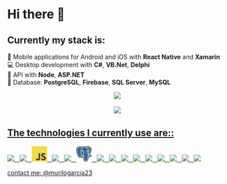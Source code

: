 #### <h1>Hi there 👋</h1>


## Currently my stack is: 

:iphone: Mobile applications for Android and iOS with **React Native** and **Xamarin** <br/> 
:computer: Desktop development with **C#**, **VB.Net**, **Delphi** <br/>
:satellite: API with **Node**, **ASP.NET** <br/>
:floppy_disk: Database: **PostgreSQL**, **Firebase**, **SQL Server**, **MySQL**<br/>

<div align="center">
  <a href="https://github.com/mulori">
  <img height="180em" src="https://github-readme-stats.vercel.app/api?username=Mulori&show_icons=true&theme=dracula&include_all_commits=true&count_private=true"/>
  <p></p>
  <img height="180em" src="https://github-readme-stats.vercel.app/api/top-langs/?username=Mulori&layout=compact&langs_count=7&theme=dracula"/>
</div>
  
  
## The technologies I currently use are:: 

<p>
<img src="https://cdn-icons-png.flaticon.com/512/518/518705.png" height="35px"/>
&nbsp;
<img src="https://www.freepnglogos.com/uploads/apple-logo-png/apple-logo-icon-transparent-png-svg-vector-3.png" height="35px"/>  
&nbsp;  
<img src="https://raw.githubusercontent.com/github/explore/80688e429a7d4ef2fca1e82350fe8e3517d3494d/topics/javascript/javascript.png" height="35px"/>
&nbsp;  
<img src="https://upload.wikimedia.org/wikipedia/commons/thumb/a/a7/React-icon.svg/1200px-React-icon.svg.png" height="35px"/> 
&nbsp;
<img src="https://www.mysql.com/common/logos/logo-mysql-170x115.png" height="35px"/>
&nbsp;
<img src="https://raw.githubusercontent.com/github/explore/80688e429a7d4ef2fca1e82350fe8e3517d3494d/topics/postgresql/postgresql.png" height="35px"/> 
&nbsp;
<img src="https://img.icons8.com/color/452/microsoft-sql-server.png" height="35px" />   
&nbsp;  
<img src="https://seeklogo.com/images/F/figma-logo-E4E21D3AEA-seeklogo.com.png" height="35px" />
&nbsp;  
<img src="https://www.goodinfonet.com/uploads/news/goodinfonet_photoshop_to_earn_money_1597318109_0.jpg" height="35px" />    
&nbsp;
<img src="https://img1.gratispng.com/20180415/pjw/kisspng-adobe-xd-user-interface-design-computer-icons-adob-adobe-5ad2fa7cce9f02.2569342615237761248463.jpg" height="35px" />   
&nbsp;
<img src="https://sdtimes.com/wp-content/uploads/2018/04/1_tfZa4vsI6UusJYt_fzvGnQ.png" height="35px" />   
&nbsp;
<img src="https://raw.githubusercontent.com/learnbr/csharp/master/csharp-logo.png" height="35px" />   
 &nbsp;
<img src="https://upload.wikimedia.org/wikipedia/commons/thumb/9/9a/Visual_Studio_Code_1.35_icon.svg/2048px-Visual_Studio_Code_1.35_icon.svg.png" height="35px" />  
 &nbsp;
<img src="https://upload.wikimedia.org/wikipedia/commons/b/bd/Delphi_Language_Logo.png" height="35px" />   
 &nbsp;
<img src="https://w7.pngwing.com/pngs/65/862/png-transparent-visual-basic-net-net-framework-asp-net-visual-basicnet-all-versions-text-logo-computer-science-thumbnail.png" height="35px" /> 
</p>


contact me:
@murilogarcia23
